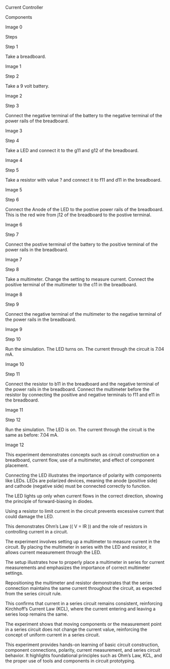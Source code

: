 Current Controller

Components

Image 0

Steps

Step 1

Take a breadboard.

Image 1

Step 2

Take a 9 volt battery.

Image 2

Step 3

Connect the negative terminal of the battery to the negative terminal of the power rails of the breadboard.

Image 3

Step 4

Take a LED and connect it to the g11 and g12 of the breadboard.

Image 4

Step 5

Take a resistor with value ? and connect it to f11 and d11 in the breadboard.

Image 5

Step 6

Connect the Anode of the LED to the postive power rails of the breadboard. This is the red wire from j12 of the breadboard to the postive terminal.

Image 6

Step 7

Connect the postive terminal of the battery to the positive terminal of the power rails in the breadboard.

Image 7

Step 8

Take a multimeter. Change the setting to measure current. Connect the positive terminal of the multimeter to the c11 in the breadboard.

Image 8

Step 9

Connect the negative terminal of the multimeter to the negative terminal of the power rails in the breadboard.

Image 9

Step 10

Run the simulation. The LED turns on. The current through the circuit is 7.04 mA.

Image 10

Step 11

Connect the resistor to b11 in the breadboard and the negative terminal of the power rails in the breadboard. Connect the multimeter before the resistor by connecting the positive and negative terminals to f11 and e11 in the breadboard.

Image 11

Step 12

Run the simulation. The LED is on. The current through the circuit is the same as before: 7.04 mA.

Image 12

This experiment demonstrates concepts such as circuit construction on a breadboard, current flow, use of a multimeter, and effect of component placement.

Connecting the LED illustrates the importance of polarity with components like LEDs. LEDs are polarized devices, meaning the anode (positive side) and cathode (negative side) must be connected correctly to function.

The LED lights up only when current flows in the correct direction, showing the principle of forward-biasing in diodes.

Using a resistor to limit current in the circuit prevents excessive current that could damage the LED.

This demonstrates Ohm’s Law (\( V = IR \)) and the role of resistors in controlling current in a circuit.

The experiment involves setting up a multimeter to measure current in the circuit. By placing the multimeter in series with the LED and resistor, it allows current measurement through the LED.

The setup illustrates how to properly place a multimeter in series for current measurements and emphasizes the importance of correct multimeter settings.

Repositioning the multimeter and resistor demonstrates that the series connection maintains the same current throughout the circuit, as expected from the series circuit rule.

This confirms that current in a series circuit remains consistent, reinforcing Kirchhoff’s Current Law (KCL), where the current entering and leaving a series loop remains the same.

The experiment shows that moving components or the measurement point in a series circuit does not change the current value, reinforcing the concept of uniform current in a series circuit.

This experiment provides hands-on learning of basic circuit construction, component connections, polarity, current measurement, and series circuit behavior. It highlights foundational principles such as Ohm’s Law, KCL, and the proper use of tools and components in circuit prototyping.
